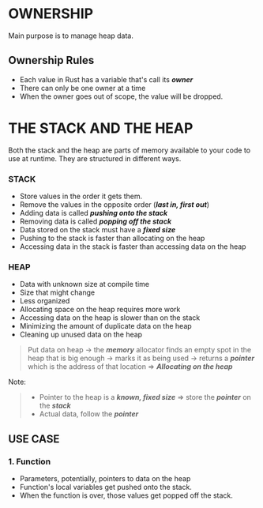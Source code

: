 # OWNERSHIP
Main purpose is to manage heap data.

## Ownership Rules
- Each value in Rust has a variable that's call its ***owner***
- There can only be one owner at a time
- When the owner goes out of scope, the value will be dropped.
# THE STACK AND THE HEAP
Both the stack and the heap are parts of memory available to your code to use at runtime.
They are structured in different ways.

### STACK
- Store values in the order it gets them.
- Remove the values in the opposite order (***last in, first out***)
- Adding data is called ***pushing onto the stack***
- Removing data is called ***popping off the stack***
- Data stored on the stack must have a ***fixed size***
- Pushing to the stack is faster than allocating on the heap
- Accessing data in the stack is faster than accessing data on the heap
### HEAP
- Data with unknown size at compile time
- Size that might change 
- Less organized
- Allocating space on the heap requires more work
- Accessing data on the heap is slower than on the stack
- Minimizing the amount of duplicate data on the heap
- Cleaning up unused data on the heap

>Put data on heap 
> -> the ***memory*** allocator finds an empty spot
> in the heap that is big enough 
> -> marks it as being used
> -> returns a ***pointer*** which is 
> the address of that location
> => ***Allocating on the heap***

Note:
>- Pointer to the heap is a ***known, fixed size*** => store the ***pointer*** on the ***stack***
>- Actual data, follow the ***pointer***

## USE CASE
### 1. Function
- Parameters, potentially, pointers to data on the heap
- Function's local variables get pushed onto the stack.
- When the function is over, those values get popped off the stack.